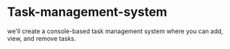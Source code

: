 # Task-management-system
we'll create a console-based task management system where you can add, view, and remove tasks.
